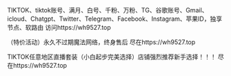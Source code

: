 TIKTOK、tiktok账号、满月、白号、千粉、万粉、TG、谷歌账号、Gmail、icloud、Chatgpt、Twitter、Telegram、Facebook、Instagram、苹果ID，独享节点、软路由  访问https://wh9527.top

（特价活动）永久不过期魔法网络，终身售后 尽在https://wh9527.top

TIKTOK任意地区直播套装（小白起步完美选择）店铺强烈推荐新手选择！！！ 尽在https://wh9527.top
